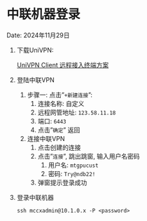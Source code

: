 # 中联机器登录

Date: 2024年11月29日

1. 下载UniVPN:
    
     [UniVPN Client 远程接入终端方案](https://www.leagsoft.com/doc/article/103107.html)
    
2. 登陆中联VPN
    1. 步骤一: 点击”`+新建连接`”:
        1. 连接名称: 自定义
        2. 远程网管地址: `123.58.11.18`
        3. 端口: `6443`
        4. 点击”`确定`” 返回
    2. 连接中联VPN
        1. 点击创建的连接
        2. 点击”`连接`”, 跳出跳窗, 输入用户名密码
            1. 用户名: `mtgpucust`
            2. 密码: `Try@ndb22!`
        3. 弹窗提示登录成功
        
3. 登录中联机器
    
    `ssh mccxadmin@10.1.0.x -P <password>`